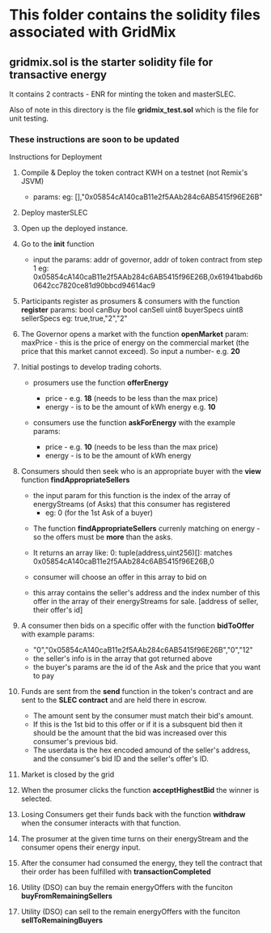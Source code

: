# This folder contains the solidity files associated with GridMix

## gridmix.sol is the starter solidity file for transactive energy
It contains 2 contracts - ENR for minting the token and masterSLEC.

Also of note in this directory is the file **gridmix_test.sol**  which is the file for unit testing.

### These instructions are soon to be updated
Instructions for Deployment
1. Compile & Deploy the token contract KWH on a testnet (not Remix's JSVM)
    * params:  eg: [],"0x05854cA140caB11e2f5AAb284c6AB5415f96E26B"

2. Deploy masterSLEC


3. Open up the deployed instance.

3. Go to the **init** function
    * input the params: addr of governor, addr of token contract from step 1
    eg: 0x05854cA140caB11e2f5AAb284c6AB5415f96E26B,0x61941babd6b0642cc7820ce81d90bbcd94614ac9

4. Participants register as prosumers & consumers with the function **register**
        params:
        bool canBuy 
        bool canSell
        uint8 buyerSpecs
        uint8 sellerSpecs
        eg: true,true,"2","2"

4. The Governor opens a market with the function **openMarket**
    param: maxPrice - this is the price of energy on the commercial market (the price that this market cannot exceed). So input a number- e.g. **20**

5. Initial postings to develop trading cohorts.
   * prosumers use the function **offerEnergy** 
        - price - e.g. **18** (needs to be less than the max price)
        - energy - is to be the amount of kWh energy e.g. **10**

   * consumers use the function **askForEnergy** with the example params:
        - price - e.g. **10** (needs to be less than the max price)
        - energy - is to be the amount of kWh energy

5. Consumers should then seek who is an appropriate buyer with the **view** function **findAppropriateSellers**
    * the input param for this function is the index of the array of energyStreams (of Asks) that this consumer has registered
        - eg: 0   (for the 1st Ask of a buyer)
   - The function **findAppropriateSellers** currenly matching on energy - so the offers must be **more** than the asks.
   - It returns an array like: 
   0:
tuple(address,uint256)[]: matches 0x05854cA140caB11e2f5AAb284c6AB5415f96E26B,0

   - consumer will choose an offer in this array to bid on
   - this array contains the seller's address and the index number of this offer in the array of their energyStreams for sale. [address of seller, their offer's id]

6. A consumer then bids on a specific offer with the function **bidToOffer** with example params:
    - "0","0x05854cA140caB11e2f5AAb284c6AB5415f96E26B","0","12"
    - the seller's info is in the array that got returned above
    - the buyer's params are the id of the Ask and the price that you want to pay

8. Funds are sent from the **send** function in the token's contract and are sent to the **SLEC contract** and are held there in escrow.
   - The amount sent by the consumer must match their bid's amount. 
   - If this is the 1st bid to this offer or if it is a subsquent bid then it should be the amount that the bid was increased over this consumer's previous bid. 
   - The userdata is the hex encoded amound of the seller's address, and the consumer's bid ID and the seller's offer's ID.

8. Market is closed by the grid

9. When the prosumer clicks the function **acceptHighestBid** the winner is selected.

10. Losing Consumers get their funds back with the function **withdraw** when the consumer interacts with that function.

11. The prosumer at the given time turns on their energyStream and the consumer opens their energy input.

12. After the consumer had consumed the energy, they tell the contract that their order has been fulfilled with **transactionCompleted**

13. Utility (DSO) can buy the remain energyOffers with the funciton **buyFromRemainingSellers**

14. Utility (DSO) can sell to the remain energyOffers with the funciton **sellToRemainingBuyers**
